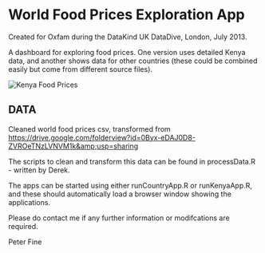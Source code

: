 World Food Prices Exploration App
=================================

Created for Oxfam during the DataKind UK DataDive, London, July 2013.

A dashboard for exploring food prices. One version uses detailed Kenya data, and another shows data for other countries (these could be combined easily but come from different source files).

![Kenya Food Prices](https://raw.github.com/peterfine/oxfam/master/kenya.png)

DATA
----

Cleaned world food prices csv, transformed from https://drive.google.com/folderview?id=0Byx-eDAJ0D8-ZVROeTNzLVNVM1k&amp;usp=sharing

The scripts to clean and transform this data can be found in processData.R - written by Derek.

The apps can be started using either runCountryApp.R or runKenyaApp.R, and these should automatically load a browser window showing the applications.

Please do contact me if any further information or modifcations are required.

Peter Fine
